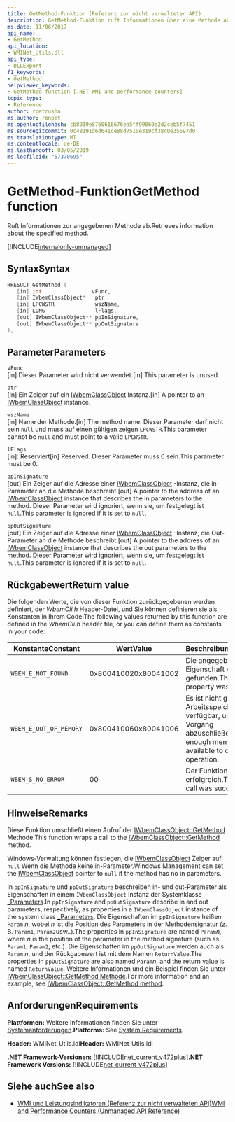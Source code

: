 ```yaml
---
title: GetMethod-Funktion (Referenz zur nicht verwalteten API)
description: GetMethod-Funktion ruft Informationen über eine Methode ab.
ms.date: 11/06/2017
api_name:
- GetMethod
api_location:
- WMINet_Utils.dll
api_type:
- DLLExport
f1_keywords:
- GetMethod
helpviewer_keywords:
- GetMethod function [.NET WMI and performance counters]
topic_type:
- Reference
author: rpetrusha
ms.author: ronpet
ms.openlocfilehash: cb8919e8760616676ea5ff99069e2d2ceb5f7451
ms.sourcegitcommit: 0c48191d6d641ce88d7510e319cf38c0e35697d0
ms.translationtype: MT
ms.contentlocale: de-DE
ms.lasthandoff: 03/05/2019
ms.locfileid: "57370695"
---
```

# <a name="getmethod-function"></a><span data-ttu-id="01a7f-103">GetMethod-Funktion</span><span class="sxs-lookup"><span data-stu-id="01a7f-103">GetMethod function</span></span>

<span data-ttu-id="01a7f-104">Ruft Informationen zur angegebenen Methode ab.</span><span class="sxs-lookup"><span data-stu-id="01a7f-104">Retrieves information about the specified method.</span></span>

[!INCLUDE[internalonly-unmanaged](../../../../includes/internalonly-unmanaged.md)]

## <a name="syntax"></a><span data-ttu-id="01a7f-105">Syntax</span><span class="sxs-lookup"><span data-stu-id="01a7f-105">Syntax</span></span>

```cpp
HRESULT GetMethod (
   [in] int                vFunc,
   [in] IWbemClassObject*   ptr,
   [in] LPCWSTR             wszName,
   [in] LONG                lFlags,
   [out] IWbemClassObject** ppInSignature,
   [out] IWbemClassObject** ppOutSignature
);
```

## <a name="parameters"></a><span data-ttu-id="01a7f-106">Parameter</span><span class="sxs-lookup"><span data-stu-id="01a7f-106">Parameters</span></span>

`vFunc`\
<span data-ttu-id="01a7f-107">[in] Dieser Parameter wird nicht verwendet.</span><span class="sxs-lookup"><span data-stu-id="01a7f-107">[in] This parameter is unused.</span></span>

`ptr`\
<span data-ttu-id="01a7f-108">[in] Ein Zeiger auf ein [IWbemClassObject](/windows/desktop/api/wbemcli/nn-wbemcli-iwbemclassobject) Instanz.</span><span class="sxs-lookup"><span data-stu-id="01a7f-108">[in] A pointer to an [IWbemClassObject](/windows/desktop/api/wbemcli/nn-wbemcli-iwbemclassobject) instance.</span></span>

`wszName`\
<span data-ttu-id="01a7f-109">[in] Name der Methode.</span><span class="sxs-lookup"><span data-stu-id="01a7f-109">[in] The method name.</span></span> <span data-ttu-id="01a7f-110">Dieser Parameter darf nicht sein `null` und muss auf einen gültigen zeigen `LPCWSTR`.</span><span class="sxs-lookup"><span data-stu-id="01a7f-110">This parameter cannot be `null` and must point to a valid `LPCWSTR`.</span></span>

`lFlags`\
<span data-ttu-id="01a7f-111">[in]: Reserviert</span><span class="sxs-lookup"><span data-stu-id="01a7f-111">[in] Reserved.</span></span> <span data-ttu-id="01a7f-112">Dieser Parameter muss 0 sein.</span><span class="sxs-lookup"><span data-stu-id="01a7f-112">This parameter must be 0.</span></span>

`ppInSignature`\
<span data-ttu-id="01a7f-113">[out] Ein Zeiger auf die Adresse einer [IWbemClassObject](/windows/desktop/api/wbemcli/nn-wbemcli-iwbemclassobject) -Instanz, die in-Parameter an die Methode beschreibt.</span><span class="sxs-lookup"><span data-stu-id="01a7f-113">[out] A pointer to the address of an [IWbemClassObject](/windows/desktop/api/wbemcli/nn-wbemcli-iwbemclassobject) instance that describes the in parameters to the method.</span></span> <span data-ttu-id="01a7f-114">Dieser Parameter wird ignoriert, wenn sie, um festgelegt ist `null`.</span><span class="sxs-lookup"><span data-stu-id="01a7f-114">This parameter is ignored if it is set to `null`.</span></span>

`ppOutSignature`\
<span data-ttu-id="01a7f-115">[out] Ein Zeiger auf die Adresse einer [IWbemClassObject](/windows/desktop/api/wbemcli/nn-wbemcli-iwbemclassobject) -Instanz, die Out-Parameter an die Methode beschreibt.</span><span class="sxs-lookup"><span data-stu-id="01a7f-115">[out] A pointer to the address of an [IWbemClassObject](/windows/desktop/api/wbemcli/nn-wbemcli-iwbemclassobject) instance that describes the out parameters to the method.</span></span> <span data-ttu-id="01a7f-116">Dieser Parameter wird ignoriert, wenn sie, um festgelegt ist `null`.</span><span class="sxs-lookup"><span data-stu-id="01a7f-116">This parameter is ignored if it is set to `null`.</span></span>

## <a name="return-value"></a><span data-ttu-id="01a7f-117">Rückgabewert</span><span class="sxs-lookup"><span data-stu-id="01a7f-117">Return value</span></span>

<span data-ttu-id="01a7f-118">Die folgenden Werte, die von dieser Funktion zurückgegebenen werden definiert, der *WbemCli.h* Header-Datei, und Sie können definieren sie als Konstanten in Ihrem Code:</span><span class="sxs-lookup"><span data-stu-id="01a7f-118">The following values returned by this function are defined in the *WbemCli.h* header file, or you can define them as constants in your code:</span></span>

|<span data-ttu-id="01a7f-119">Konstante</span><span class="sxs-lookup"><span data-stu-id="01a7f-119">Constant</span></span>  |<span data-ttu-id="01a7f-120">Wert</span><span class="sxs-lookup"><span data-stu-id="01a7f-120">Value</span></span>  |<span data-ttu-id="01a7f-121">Beschreibung</span><span class="sxs-lookup"><span data-stu-id="01a7f-121">Description</span></span>  |
|---------|---------|---------|
|`WBEM_E_NOT_FOUND` | <span data-ttu-id="01a7f-122">0x80041002</span><span class="sxs-lookup"><span data-stu-id="01a7f-122">0x80041002</span></span> | <span data-ttu-id="01a7f-123">Die angegebene Eigenschaft wurde nicht gefunden.</span><span class="sxs-lookup"><span data-stu-id="01a7f-123">The specified property was not found.</span></span> |
|`WBEM_E_OUT_OF_MEMORY` | <span data-ttu-id="01a7f-124">0x80041006</span><span class="sxs-lookup"><span data-stu-id="01a7f-124">0x80041006</span></span> | <span data-ttu-id="01a7f-125">Es ist nicht genügend Arbeitsspeicher verfügbar, um den Vorgang abzuschließen.</span><span class="sxs-lookup"><span data-stu-id="01a7f-125">Not enough memory is available to complete the operation.</span></span> |
|`WBEM_S_NO_ERROR` | <span data-ttu-id="01a7f-126">0</span><span class="sxs-lookup"><span data-stu-id="01a7f-126">0</span></span> | <span data-ttu-id="01a7f-127">Der Funktionsaufruf war erfolgreich.</span><span class="sxs-lookup"><span data-stu-id="01a7f-127">The function call was successful.</span></span>  |

## <a name="remarks"></a><span data-ttu-id="01a7f-128">Hinweise</span><span class="sxs-lookup"><span data-stu-id="01a7f-128">Remarks</span></span>

<span data-ttu-id="01a7f-129">Diese Funktion umschließt einen Aufruf der [IWbemClassObject::GetMethod](/windows/desktop/api/wbemcli/nf-wbemcli-iwbemclassobject-getmethod) Methode.</span><span class="sxs-lookup"><span data-stu-id="01a7f-129">This function wraps a call to the [IWbemClassObject::GetMethod](/windows/desktop/api/wbemcli/nf-wbemcli-iwbemclassobject-getmethod) method.</span></span>

<span data-ttu-id="01a7f-130">Windows-Verwaltung können festlegen, die [IWbemClassObject](/windows/desktop/api/wbemcli/nn-wbemcli-iwbemclassobject) Zeiger auf `null` Wenn die Methode keine in-Parameter.</span><span class="sxs-lookup"><span data-stu-id="01a7f-130">Windows Management can set the [IWbemClassObject](/windows/desktop/api/wbemcli/nn-wbemcli-iwbemclassobject) pointer to `null` if the method has no in parameters.</span></span>

<span data-ttu-id="01a7f-131">In `ppInSignature` und `ppOutSignature` beschreiben in- und out-Parameter als Eigenschaften in einem `IWbemClassObject` Instanz der Systemklasse [_Parameters](/windows/desktop/WmiSdk/--parameters).</span><span class="sxs-lookup"><span data-stu-id="01a7f-131">In `ppInSignature` and `ppOutSignature` describe in and out parameters, respectively, as properties in a `IWbemClassObject` instance of the system class [_Parameters](/windows/desktop/WmiSdk/--parameters).</span></span> <span data-ttu-id="01a7f-132">Die Eigenschaften im `ppInSignature` heißen `Param` *n*, wobei *n* ist die Position des Parameters in der Methodensignatur (z. B. `Param1`, `Param2`usw..).</span><span class="sxs-lookup"><span data-stu-id="01a7f-132">The properties in `ppInSignature` are named `Param`*n*, where *n* is the position of the parameter in the method signature (such as `Param1`, `Param2`, etc.).</span></span> <span data-ttu-id="01a7f-133">Die Eigenschaften im `ppOutSignature` werden auch als `Param` *n*, und der Rückgabewert ist mit dem Namen `ReturnValue`.</span><span class="sxs-lookup"><span data-stu-id="01a7f-133">The properties in `ppOutSignature` are also named `Param`*n*, and the return value is named `ReturnValue`.</span></span> <span data-ttu-id="01a7f-134">Weitere Informationen und ein Beispiel finden Sie unter [IWbemClassObject::GetMethod Methode](/windows/desktop/api/wbemcli/nf-wbemcli-iwbemclassobject-getmethod).</span><span class="sxs-lookup"><span data-stu-id="01a7f-134">For more information and an example, see [IWbemClassObject::GetMethod method](/windows/desktop/api/wbemcli/nf-wbemcli-iwbemclassobject-getmethod).</span></span>

## <a name="requirements"></a><span data-ttu-id="01a7f-135">Anforderungen</span><span class="sxs-lookup"><span data-stu-id="01a7f-135">Requirements</span></span>

<span data-ttu-id="01a7f-136">**Plattformen:** Weitere Informationen finden Sie unter [Systemanforderungen](../../../../docs/framework/get-started/system-requirements.md).</span><span class="sxs-lookup"><span data-stu-id="01a7f-136">**Platforms:** See [System Requirements](../../../../docs/framework/get-started/system-requirements.md).</span></span>

<span data-ttu-id="01a7f-137">**Header:** WMINet_Utils.idl</span><span class="sxs-lookup"><span data-stu-id="01a7f-137">**Header:** WMINet_Utils.idl</span></span>

<span data-ttu-id="01a7f-138">**.NET Framework-Versionen:** [!INCLUDE[net_current_v472plus](../../../../includes/net-current-v472plus.md)]</span><span class="sxs-lookup"><span data-stu-id="01a7f-138">**.NET Framework Versions:** [!INCLUDE[net_current_v472plus](../../../../includes/net-current-v472plus.md)]</span></span>

## <a name="see-also"></a><span data-ttu-id="01a7f-139">Siehe auch</span><span class="sxs-lookup"><span data-stu-id="01a7f-139">See also</span></span>

- [<span data-ttu-id="01a7f-140">WMI und Leistungsindikatoren (Referenz zur nicht verwalteten API)</span><span class="sxs-lookup"><span data-stu-id="01a7f-140">WMI and Performance Counters (Unmanaged API Reference)</span></span>](index.md)